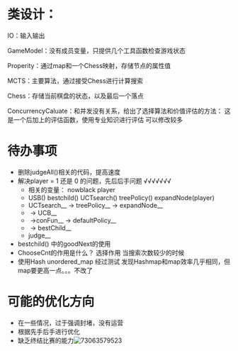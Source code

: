 # 类设计：

IO：输入输出

GameModel：没有成员变量，只提供几个工具函数检查游戏状态

Properity：通过map和一个Chess映射，存储节点的属性值

MCTS：主要算法，通过接受Chess进行计算搜索

Chess：存储当前棋盘的状态，以及最后一个落点

ConcurrencyCaluate：和并发没有关系，给出了选择算法和价值评估的方法： 这是一个后加上的评估函数，使用专业知识进行评估  可以修改较多

# 待办事项

- 删除judgeAll()相关的代码，提高速度
- 解决player = 1 还是 0 的问题，先后后手问题  √√√√√√√
  - 相关的变量： nowblack  player  
  - USB()  bestchild()  UCTsearch()  treePolicy()  expandNode(player)
  - UCTsearch__ -> treePolicy__ ->  expandNode__
  - ​                                       -> UCB__
  - ​                                        ->conFun__ -> defaultPolicy__
  - ​                    -> bestChild__
  - judge__
- bestchild() 中的goodNext的使用
- ChooseCnt的作用是什么？  选择作用   当搜索次数较少的时候
- 使用Hash  unordered_map  经过测试 发现Hashmap和map效率几乎相同，但map要更高一点。。。不改了






# 可能的优化方向

- 在一些情况，过于强调封堵，没有运营
- 根据先手后手进行优化
- 缺乏终结比赛的能力![73063579523](C:\Users\asus\Desktop\gobang\gobang-2024\assets\1730635795239.png)